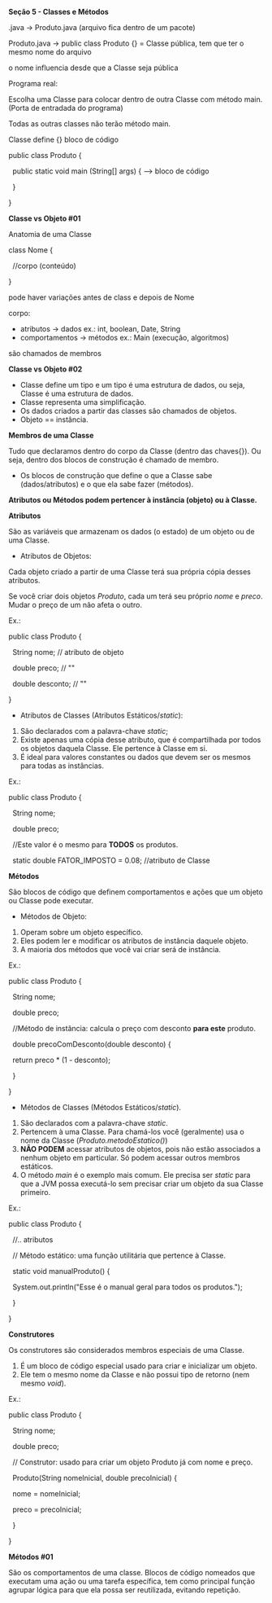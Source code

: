 **Seção 5 - Classes e Métodos**



.java -> Produto.java (arquivo fica dentro de um pacote)

Produto.java -> public class Produto {} = Classe pública, tem que ter o mesmo nome do arquivo

o nome influencia desde que a Classe seja pública





Programa real:

Escolha uma Classe para colocar dentro de outra Classe com método main. (Porta de entradada do programa)

Todas as outras classes não terão método main.



Classe define {} bloco de código

public class Produto {

 	public static void main (String\[] args) { --> bloco de código



 	}

}



**Classe vs Objeto #01**



Anatomia de uma Classe

class Nome {

 	//corpo (conteúdo)

}



pode haver variações antes de class e depois de Nome

corpo:

* atributos -> dados ex.: int, boolean, Date, String
* comportamentos -> métodos ex.: Main (execução, algoritmos)



são chamados de membros



**Classe vs Objeto #02**



* Classe define um tipo e um tipo é uma estrutura de dados, ou seja, Classe é uma estrutura de dados.
* Classe representa uma simplificação.
* Os dados criados a partir das classes são chamados de objetos.
* Objeto == instância.



**Membros de uma Classe**



Tudo que declaramos dentro do corpo da Classe (dentro das chaves{}). Ou seja, dentro dos blocos de construção é chamado de membro.



* Os blocos de construção que define o que a Classe sabe (dados/atributos) e o que ela sabe fazer (métodos).



**Atributos ou Métodos podem pertencer à instância (objeto) ou à Classe.**



**Atributos**

São as variáveis que armazenam os dados (o estado) de um objeto ou de uma Classe.



* Atributos de Objetos:



Cada objeto criado a partir de uma Classe terá sua própria cópia desses atributos.

Se você criar dois objetos *Produto*, cada um terá seu próprio *nome* e *preco*. Mudar o preço de um não afeta o outro.



Ex.:

public class Produto {

 	String nome; // atributo de objeto

 	double preco; // ""

 	double desconto; // ""

}



* Atributos de Classes (Atributos Estáticos/*static*):



1. São declarados com a palavra-chave *static*;
2. Existe apenas uma cópia desse atributo, que é compartilhada por todos os objetos daquela Classe. Ele pertence à Classe em si.
3. É ideal para valores constantes ou dados que devem ser os mesmos para todas as instâncias.



Ex.:

public class Produto {

 	String nome;

 	double preco;



 	//Este valor é o mesmo para **TODOS** os produtos.

 	static double FATOR\_IMPOSTO = 0.08; //atributo de Classe



**Métodos**

São blocos de código que definem comportamentos e ações que um objeto ou Classe pode executar.



* Métodos de Objeto:



1. Operam sobre um objeto específico.
2. Eles podem ler e modificar os atributos de instância daquele objeto.
3. A maioria dos métodos que você vai criar será de instância.



Ex.:

public class Produto {

 	String nome;

 	double preco;



 	//Método de instância: calcula o preço com desconto **para este** produto.

 	double precoComDesconto(double desconto) {

 	return preco \* (1 - desconto);

 	}

}





* Métodos de Classes (Métodos Estáticos/*static*).



1. São declarados com a palavra-chave *static*.
2. Pertencem à uma Classe. Para chamá-los você (geralmente) usa o nome da Classe (*Produto.metodoEstatico()*)
3. **NÃO PODEM** acessar atributos de objetos, pois não estão associados a nenhum objeto em particular. Só podem acessar outros membros estáticos.
4. O método *main* é o exemplo mais comum. Ele precisa ser *static* para que a JVM possa executá-lo sem precisar criar um objeto da sua Classe primeiro.



Ex.:

public class Produto {

 	//.. atributos



 	// Método estático: uma função utilitária que pertence à Classe.

 	static void manualProduto() {

 	System.out.println("Esse é o manual geral para todos os produtos.");

 	}

}



**Construtores**

Os construtores são considerados membros especiais de uma Classe.



1. É um bloco de código especial usado para criar e inicializar um objeto.
2. Ele tem o mesmo nome da Classe e não possui tipo de retorno (nem mesmo *void*).



Ex.:

public class Produto {

 	String nome;

 	double preco;



 	// Construtor: usado para criar um objeto Produto já com nome e preço.

 	Produto(String nomeInicial, double precoInicial) {

 		nome = nomeInicial;

 		preco = precoInicial;

 	}

}



**Métodos #01**

São os comportamentos de uma classe. Blocos de código nomeados que executam uma ação ou uma tarefa específica, tem como principal função agrupar lógica para que ela possa ser reutilizada, evitando repetição.



